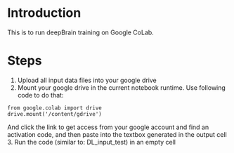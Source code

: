 # Introduction
This is to run deepBrain training on Google CoLab.

# Steps
1. Upload all input data files into your google drive
2. Mount your google drive in the current notebook runtime.
Use following code to do that:
```
from google.colab import drive
drive.mount('/content/gdrive')
```
And click the link to get access from your google account and find an activation code, and then paste into the textbox generated in the output cell
3. Run the code (similar to: DL_input_test) in an empty cell
